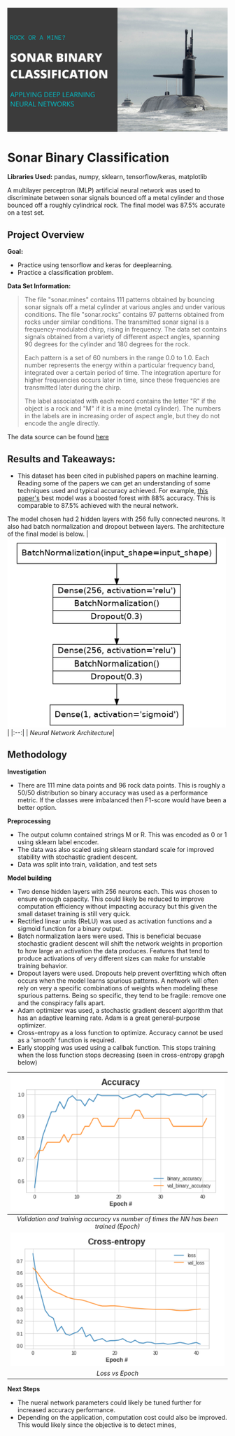 ![Banner](images/banner.png)

# Sonar Binary Classification
**Libraries Used:** pandas, numpy, sklearn, tensorflow/keras, matplotlib

A multilayer perceptron (MLP) artificial neural network was used to discriminate between sonar signals bounced off a metal cylinder and those bounced off a roughly cylindrical rock. The final model was 87.5% accurate on a test set.

## Project Overview 

**Goal:**
* Practice using tensorflow and keras for deeplearning. 
* Practice a classification problem.

**Data Set Information:**

> The file "sonar.mines" contains 111 patterns obtained by bouncing sonar signals off a metal cylinder at various angles and under various conditions. The file "sonar.rocks" contains 97 patterns obtained from rocks under similar conditions. The transmitted sonar signal is a frequency-modulated chirp, rising in frequency. The data set contains signals obtained from a variety of different aspect angles, spanning 90 degrees for the cylinder and 180 degrees for the rock.
> 
> Each pattern is a set of 60 numbers in the range 0.0 to 1.0. Each number represents the energy within a particular frequency band, integrated over a certain period of time. The integration aperture for higher frequencies occurs later in time, since these frequencies are transmitted later during the chirp.
>
> The label associated with each record contains the letter "R" if the object is a rock and "M" if it is a mine (metal cylinder). The numbers in the labels are in increasing order of aspect angle, but they do not encode the angle directly.

The data source can be found [here](https://archive.ics.uci.edu/ml/datasets/Connectionist+Bench+(Sonar,+Mines+vs.+Rocks))

## Results and Takeaways:

* This dataset has been cited in published papers on machine learning. Reading some of the papers we can get an understanding of some techniques used and typical accuracy achieved. For example, [this paper's](https://www.ijsr.net/archive/v9i1/ART20203916.pdf) best model was a boosted forest with 88% accuracy. This is comparable to 87.5% achieved with the neural network. 

The model chosen had 2 hidden layers with 256 fully connected neurons. It also had batch normalization and dropout between layers. The architecture of the final model is below.
|![model diagram](images/model_diagram.png)|
|:--:| 
| *Neural Network Architecture*|

## Methodology

**Investigation**

* There are 111 mine data points and 96 rock data points. This is roughly a 50/50 distribution so binary accuracy was used as a performance metric. If the classes were imbalanced then F1-score would have been a better option.

**Preprocessing**

* The output column contained strings M or R. This was encoded as 0 or 1 using sklearn label encoder.
* The data was also scaled using sklearn standard scale for improved stability with stochastic gradient descent.
* Data was split into train, validation, and test sets

**Model building** 

* Two dense hidden layers with 256 neurons each. This was chosen to ensure enough capacity. This could likely be reduced to improve computation efficiency without impacting accuracy but this given the small dataset training is still very quick.
* Rectified linear units (ReLU) was used as activation functions and a sigmoid function for a binary output.
* Batch normalization laers were used. This is beneficial becuase stochastic gradient descent will shift the network weights in proportion to how large an activation the data produces. Features that tend to produce activations of very different sizes can make for unstable training behavior. 
* Dropout layers were used. Dropouts help prevent overfitting which often occurs when the model learns spurious patterns. A network will often rely on very a specific combinations of weights when modeling these spurious patterns. Being so specific, they tend to be fragile: remove one and the conspiracy falls apart.
* Adam optimizer was used, a stochastic gradient descent algorithm that has an adaptive learning rate. Adam is a great general-purpose optimizer.
* Cross-entropy as a loss function to optimize. Accuracy cannot be used as a 'smooth' function is required.
* Early stopping was used using a callbak function. This stops training when the loss function stops decreasing (seen in cross-entropy grapgh below)

|![Accuracy](images/accuracy.png)|
|:--:| 
| *Validation and training accuracy vs number of times the NN has been trained (Epoch)*|
![cross-entropy](images/cross_entropy.png)|
| *Loss vs Epoch* |

**Next Steps**
* The nueral network parameters could likely be tuned further for increased accuracy performance. 
* Depending on the application, computation cost could also be improved. This would likely  since the objective is to detect mines, 
